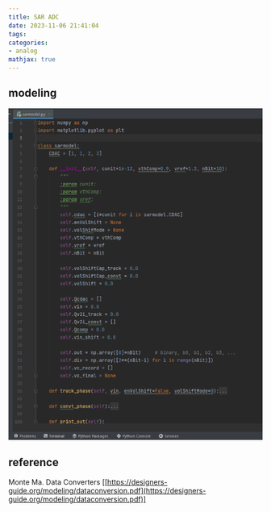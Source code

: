 ```yaml
---
title: SAR ADC
date: 2023-11-06 21:41:04
tags:
categories:
- analog
mathjax: true
---
```






## modeling

![image-20221124234503524](sar/image-20221124234503524.png)



## reference

Monte Ma. Data Converters [[https://designers-guide.org/modeling/dataconversion.pdf](https://designers-guide.org/modeling/dataconversion.pdf)]

